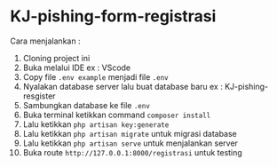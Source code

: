 # KJ-pishing-form-registrasi

Cara menjalankan : 
1. Cloning project ini
2. Buka melalui IDE ex : VScode
3. Copy file ```.env example``` menjadi file ```.env```
4. Nyalakan database server lalu buat database baru ex : KJ-pishing-resgister
5. Sambungkan database ke file ```.env```
6. Buka terminal ketikkan command ```composer install```
7. Lalu ketikkan ```php artisan key:generate``` 
8. Lalu ketikkan ```php artisan migrate``` untuk migrasi database
9. Lalu ketikkan ```php artisan serve``` untuk menjalankan server
10. Buka route ```http://127.0.0.1:8000/registrasi``` untuk testing  
